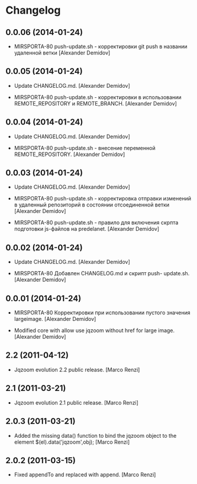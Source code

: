 Changelog
=========

0.0.06 (2014-01-24)
-------------------

- MIRSPORTA-80 push-update.sh - корректировки git push в
  названии удаленной ветки [Alexander Demidov]

0.0.05 (2014-01-24)
-------------------

- Update CHANGELOG.md. [Alexander Demidov]

- MIRSPORTA-80 push-update.sh - корректировки в
  использовании REMOTE_REPOSITORY и REMOTE_BRANCH.
  [Alexander Demidov]

0.0.04 (2014-01-24)
-------------------

- Update CHANGELOG.md. [Alexander Demidov]

- MIRSPORTA-80 push-update.sh - внесение переменной
  REMOTE_REPOSITORY. [Alexander Demidov]

0.0.03 (2014-01-24)
-------------------

- Update CHANGELOG.md. [Alexander Demidov]

- MIRSPORTA-80 push-update.sh - корректировка
  отправки изменений в удаленный
  репозиторий в состоянии
  отсоединенной ветки [Alexander Demidov]

- MIRSPORTA-80 push-update.sh - правило для включения
  скрпта подготовки js-файлов на predelanet.
  [Alexander Demidov]

0.0.02 (2014-01-24)
-------------------

- Update CHANGELOG.md. [Alexander Demidov]

- MIRSPORTA-80 Добавлен CHANGELOG.md и скрипт push-
  update.sh. [Alexander Demidov]

0.0.01 (2014-01-24)
-------------------

- MIRSPORTA-80 Корректировки при
  использовании пустого значения largeimage.
  [Alexander Demidov]

- Modified core with allow use jqzoom without href for large image.
  [Alexander Demidov]

2.2 (2011-04-12)
----------------

- Jqzoom evolution 2.2 public release. [Marco Renzi]

2.1 (2011-03-21)
----------------

- Jqzoom evolution 2.1 public release. [Marco Renzi]

2.0.3 (2011-03-21)
------------------

- Added the missing data() function to bind the jqzoom object to the
  element $(el).data('jqzoom',obj); [Marco Renzi]

2.0.2 (2011-03-15)
------------------

- Fixed appendTo and replaced with append. [Marco Renzi]


